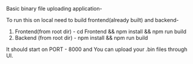 Basic binary file uploading application-

To run this on local need to build frontend(already built) and backend-
1. Frontend(from root dir) - cd Frontend && npm install && npm run build
2. Backend (from root dir) - npm install && npm run build

It should start on PORT - 8000 and You can upload your .bin files through UI. 
